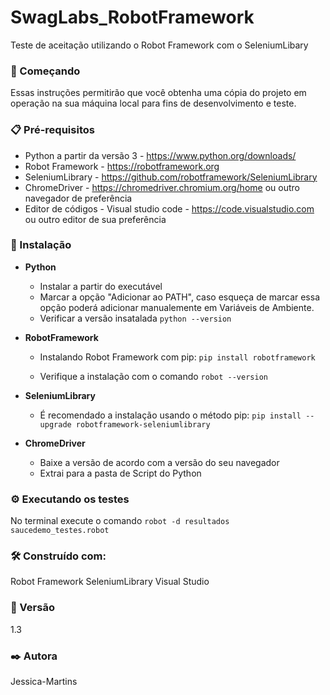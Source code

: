# SwagLabs_RobotFramework
Teste de aceitação utilizando o Robot Framework com o SeleniumLibary


### 🚀 Começando
Essas instruções permitirão que você obtenha uma cópia do projeto em operação na sua máquina local para fins de desenvolvimento e teste.


### 📋 Pré-requisitos
* Python a partir da versão 3 - https://www.python.org/downloads/
* Robot Framework - https://robotframework.org
* SeleniumLibrary - https://github.com/robotframework/SeleniumLibrary
* ChromeDriver - https://chromedriver.chromium.org/home ou outro navegador de preferência 
* Editor de códigos - Visual studio code - https://code.visualstudio.com ou outro editor de sua preferência

### 🔧 Instalação
* **Python**
  * Instalar a partir do executável
  * Marcar a opção "Adicionar ao PATH", caso esqueça de marcar essa opção poderá adicionar manualemente em Variáveis de Ambiente.
  * Verificar a versão insatalada `python --version`

* **RobotFramework**
  * Instalando Robot Framework com pip:
  `pip install robotframework`
  
  * Verifique a instalação com o comando
  `robot --version`

* **SeleniumLibrary**
  * É recomendado a instalação usando o método pip:
  `pip install --upgrade robotframework-seleniumlibrary` 

* **ChromeDriver**
  * Baixe a versão de acordo com a versão do seu navegador
  * Extrai para a pasta de Script do Python


### ⚙️ Executando os testes
No terminal execute o comando
`robot -d resultados saucedemo_testes.robot`


### 🛠️ Construído com:
Robot Framework
SeleniumLibrary
Visual Studio

### 📌 Versão
1.3

### ✒️ Autora
Jessica-Martins

